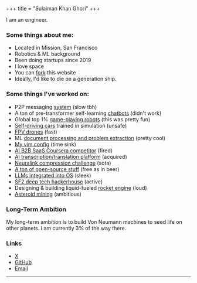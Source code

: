 +++
title = "Sulaiman Khan Ghori"
+++

I am an engineer.

### Some things about me:

- Located in Mission, San Francisco
- Robotics & ML background
- Been doing startups since 2019
- I love space
- You can [fork](https://github.com/djmango/skg) this website
- Ideally, I'd like to die on a generation ship.

### Some things I've worked on:

- P2P messaging [system](https://github.com/djmango/pyddle) (slow tbh)
- A ton of pre-transformer self-learning [chatbots](https://github.com/djmango/the-benjamin-project) (didn't work)
- Global top 1% [game-playing robots](https://github.com/djmango/korvex) (this was pretty fun)
- [Self-driving cars](https://youtu.be/pLDMhNwsbwI?si=olO68hEVxFpDS1t4) trained in simulation (unsafe)
- [FPV drones](https://youtu.be/b7MsTlukhV8?si=NmKNjW-uj_2dV5ZC) (fast)
- ML [document processing and problem extraction](https://getonder.com) (pretty cool)
- [My vim config](https://vim.skg.gg) (time sink)
- [AI B2B SaaS Coursera competitor](https://jeeny.ai) (fired)
- [AI transcription/translation platform](https://swiftink.io) (acquired)
- [Neuralink compression challenge](https://github.com/djmango/smallbrain) (sota)
- [A ton of open-source stuff](https://github.com/djmango/obsidian-transcription) (free as in beer)
- [LLMs integrated into OS](https://i.inc) (sleek)
- [SF2 deep tech hackerhouse](https://sf2.sh) (active)
- Designing & building liquid-fueled [rocket engine](https://x.com/sulaimanghori/status/1861261036407661046) (loud)
- [Asteroid mining](https://khanspaceindustries.com) (ambitious)

### Long-Term Ambition

My long-term ambition is to build Von Neumann machines to seed life on other planets. I am currently 3% of the way there.

### Links

- [X](https://x.com/sulaimanghori)
- [GitHub](https://github.com/djmango)
- [Email](mailto:sulaiman.ghori@outlook.com)

---
